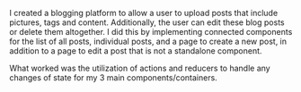 I created a blogging platform to allow a user to upload posts that include pictures, tags and content. Additionally, the user can edit these blog posts or delete them altogether. I did this by implementing connected components for the list of all posts, individual posts, and a page to create a new post, in addition to a page to edit a post that is not a standalone component.

What worked was the utilization of actions and reducers to handle any changes of state for my 3 main components/containers.
